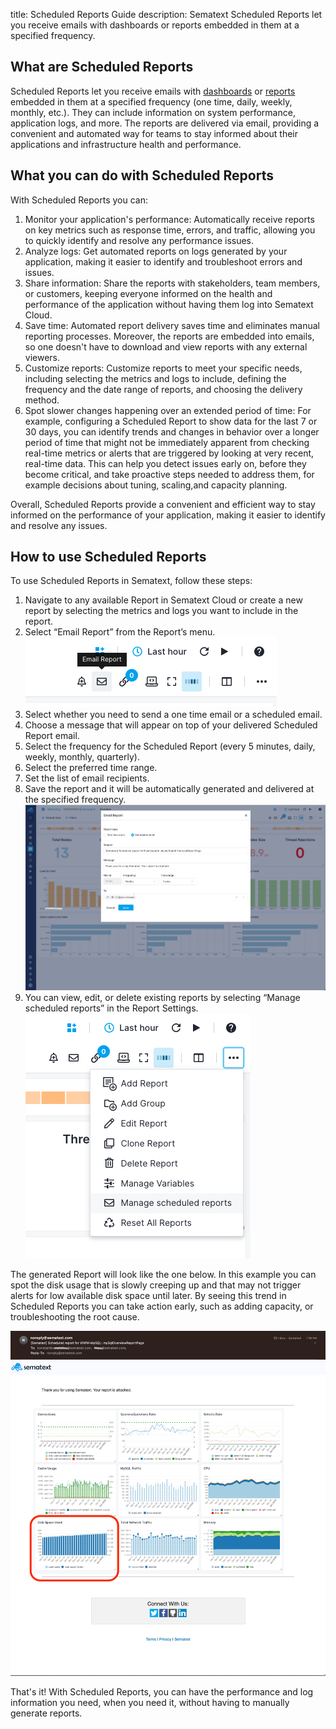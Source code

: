 title: Scheduled Reports Guide 
description: Sematext Scheduled Reports let you receive emails with dashboards or reports embedded in them at a specified frequency.

## What are Scheduled Reports

Scheduled Reports let you receive emails with [dashboards](https://sematext.com/docs/dashboards/) or [reports](https://sematext.com/docs/dashboards/reports-and-components/) embedded in them at a specified frequency (one time, daily, weekly, monthly, etc.). They can include information on system performance, application logs, and more. The reports are delivered via email, providing a convenient and automated way for teams to stay informed about their applications and infrastructure health and performance.

## What you can do with Scheduled Reports

With Scheduled Reports you can:

1. Monitor your application's performance: Automatically receive reports on key metrics such as response time, errors, and traffic, allowing you to quickly identify and resolve any performance issues.
2. Analyze logs: Get automated reports on logs generated by your application, making it easier to identify and troubleshoot errors and issues.
3. Share information: Share the reports with stakeholders, team members, or customers, keeping everyone informed on the health and performance of the application without having them log into Sematext Cloud.
4. Save time: Automated report delivery saves time and eliminates manual reporting processes. Moreover, the reports are embedded into emails, so one doesn't have to download and view reports with any external viewers.
5. Customize reports: Customize reports to meet your specific needs, including selecting the metrics and logs to include, defining the frequency and the date range of reports, and choosing the delivery method.
6. Spot slower changes happening over an extended period of time: For example, configuring a Scheduled Report to show data for the last 7 or 30 days, you can identify trends and changes in behavior over a longer period of time that might not be immediately apparent from checking real-time metrics or alerts that are triggered by looking at very recent, real-time data. This can help you detect issues early on, before they become critical, and take proactive steps needed to address them, for example decisions about tuning, scaling,and capacity planning.

Overall, Scheduled Reports provide a convenient and efficient way to stay informed on the performance of your application, making it easier to identify and resolve any issues.

## How to use Scheduled Reports

To use Scheduled Reports in Sematext, follow these steps:

1. Navigate to any available Report in Sematext Cloud or create a new report by selecting the metrics and logs you want to include in the report.
2. Select “Email Report” from the Report’s menu. <br>
![Scheduled Reports Icon](../images/guide/scheduled-reports/scheduled-reports-icon.png)
3. Select whether you need to send a one time email or a scheduled email.
4. Choose a message that will appear on top of your delivered Scheduled Report email.
5. Select the frequency for the Scheduled Report (every 5 minutes, daily, weekly, monthly, quarterly).
6. Select the preferred time range.
7. Set the list of email recipients.
8. Save the report and it will be automatically generated and delivered at the specified frequency. <br>
![Scheduled Reports Settings](../images/guide/scheduled-reports/scheduled-reports-settings.png)
9. You can view, edit, or delete existing reports by selecting “Manage scheduled reports” in the Report Settings. <br>
![Manage Scheduled Reports](../images/guide/scheduled-reports/scheduled-reports-manage.png)

The generated Report will look like the one below. In this example you can spot the disk usage that is slowly creeping up and that may not trigger alerts for low available disk space until later.  By seeing this trend in Scheduled Reports you can take action early, such as adding capacity, or troubleshooting the root cause.

![Manage Scheduled Email](../images/guide/scheduled-reports/scheduled-reports-email-full.png)

That's it! With Scheduled Reports, you can have the performance and log information you need, when you need it, without having to manually generate reports.

    
    


